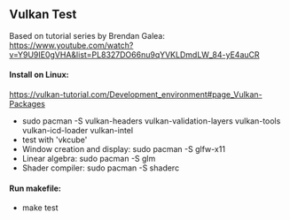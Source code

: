 
## Vulkan Test

Based on tutorial series by Brendan Galea: https://www.youtube.com/watch?v=Y9U9IE0gVHA&list=PL8327DO66nu9qYVKLDmdLW_84-yE4auCR

#### Install on Linux:
https://vulkan-tutorial.com/Development_environment#page_Vulkan-Packages

* sudo pacman -S vulkan-headers vulkan-validation-layers vulkan-tools vulkan-icd-loader vulkan-intel
* test with 'vkcube'
* Window creation and display: sudo pacman -S glfw-x11
* Linear algebra: sudo pacman -S glm
* Shader compiler: sudo pacman -S shaderc

#### Run makefile:
* make test
